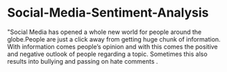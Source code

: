# Social-Media-Sentiment-Analysis
 "Social Media has opened a whole new world for people around the globe.People are just a click away from getting huge chunk of information. With information comes people’s opinion and with this comes the positive and negative outlook of people regarding a topic. Sometimes this also results into bullying and passing on hate comments .
